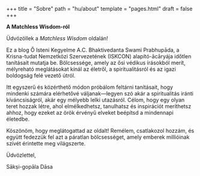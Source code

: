 +++
title = "Sobre"
path = "hu/about"
template = "pages.html"
draft = false
+++

**A Matchless Wisdom-ról**

Üdvözöllek a *Matchless Wisdom* oldalán!

Ez a blog Ő Isteni Kegyelme A.C. Bhaktivedanta Swami Prabhupāda, a Krisna-tudat Nemzetközi Szervezetének (ISKCON) alapító-ācāryája időtlen tanításait mutatja be. Bölcsessége, amely az ősi védikus írásokból merít, mélyreható meglátásokat kínál az életről, a spiritualitásról és az igazi boldogság felé vezető útról.

Itt egyszerű és közérthető módon próbálom feltárni tanításait, hogy mindenki számára elérhetővé váljanak—legyen szó akár a spiritualitás iránti kíváncsiságról, akár egy mélyebb lelki utazásról. Célom, hogy egy olyan teret hozzak létre, ahol elmélkedhetsz, tanulhatsz és inspirációt meríthetsz ahhoz, hogy ezeket az örök érvényű elveket beépítsd a mindennapi életedbe.

Köszönöm, hogy meglátogattad az oldalt! Remélem, csatlakozol hozzám, és együtt fedezzük fel azt a páratlan bölcsességet, amely emberek millióinak szívét érintette meg világszerte.

Üdvözlettel,

Sākṣi-gopāla Dāsa 